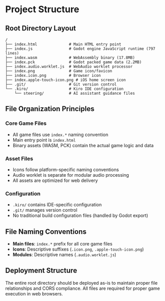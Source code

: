 # Project Structure

## Root Directory Layout

```
/
├── index.html              # Main HTML entry point
├── index.js                # Godot engine JavaScript runtime (797 lines)
├── index.wasm              # WebAssembly binary (17.8MB)
├── index.pck               # Godot packed game data (2.2MB)
├── index.audio.worklet.js  # WebAudio worklet processor
├── index.png               # Game icon/favicon
├── index.icon.png          # Browser icon
├── index.apple-touch-icon.png # iOS home screen icon
├── .git/                   # Git version control
└── .kiro/                  # Kiro IDE configuration
    └── steering/           # AI assistant guidance files
```

## File Organization Principles

### Core Game Files
- All game files use `index.*` naming convention
- Main entry point is `index.html`
- Binary assets (WASM, PCK) contain the actual game logic and data

### Asset Files
- Icons follow platform-specific naming conventions
- Audio worklet is separate for modular audio processing
- All assets are optimized for web delivery

### Configuration
- `.kiro/` contains IDE-specific configuration
- `.git/` manages version control
- No traditional build configuration files (handled by Godot export)

## File Naming Conventions

- **Main files**: `index.*` prefix for all core game files
- **Icons**: Descriptive suffixes (`.icon.png`, `.apple-touch-icon.png`)
- **Modules**: Descriptive names (`.audio.worklet.js`)

## Deployment Structure

The entire root directory should be deployed as-is to maintain proper file relationships and CORS compliance. All files are required for proper game execution in web browsers.